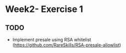 # Week2- Exercise 1
## TODO
- Implement presale using RSA whitelist (https://github.com/RareSkills/RSA-presale-allowlist)

